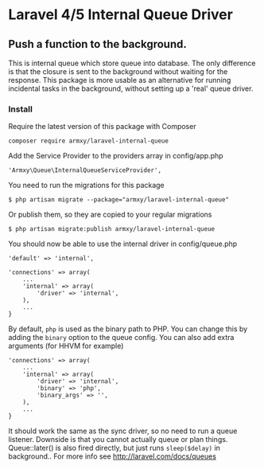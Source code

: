 # Laravel 4/5 Internal Queue Driver

## Push a function to the background.

This is internal queue which store queue into database.
The only difference is that the closure is sent to the background without waiting for the response.
This package is more usable as an alternative for running incidental tasks in the background, without setting up a 'real' queue driver.

### Install

Require the latest version of this package with Composer

    composer require armxy/laravel-internal-queue

Add the Service Provider to the providers array in config/app.php

    'Armxy\Queue\InternalQueueServiceProvider',

You need to run the migrations for this package

    $ php artisan migrate --package="armxy/laravel-internal-queue"

Or publish them, so they are copied to your regular migrations

    $ php artisan migrate:publish armxy/laravel-internal-queue

You should now be able to use the internal driver in config/queue.php

    'default' => 'internal',

    'connections' => array(
        ...
        'internal' => array(
            'driver' => 'internal',
        ),
        ...
    }

By default, `php` is used as the binary path to PHP. You can change this by adding the `binary` option to the queue config. You can also add extra arguments (for HHVM for example)

    'connections' => array(
        ...
        'internal' => array(
            'driver' => 'internal',
            'binary' => 'php',
            'binary_args' => '',
        ),
        ...
    }

It should work the same as the sync driver, so no need to run a queue listener. Downside is that you cannot actually queue or plan things.
Queue::later() is also fired directly, but just runs `sleep($delay)` in background..
For more info see http://laravel.com/docs/queues

